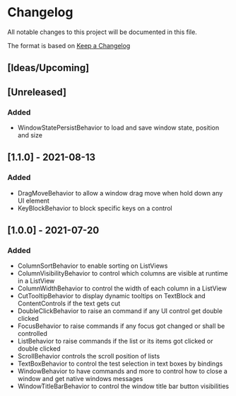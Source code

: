 # Changelog
All notable changes to this project will be documented in this file.

The format is based on [Keep a Changelog](https://keepachangelog.com/en/1.0.0/)

## [Ideas/Upcoming]

## [Unreleased]
### Added
* WindowStatePersistBehavior to load and save window state, position and size

## [1.1.0] - 2021-08-13
### Added
* DragMoveBehavior to allow a window drag move when hold down any UI element
* KeyBlockBehavior to block specific keys on a control

## [1.0.0] - 2021-07-20
### Added
* ColumnSortBehavior to enable sorting on ListViews
* ColumnVisibilityBehavior to control which columns are visible at runtime in a ListView
* ColumnWidthBehavior to control the width of each column in a ListView
* CutTooltipBehavior to display dynamic tooltips on TextBlock and ContentControls if the text gets cut
* DoubleClickBehavior to raise an command if any UI control get double clicked
* FocusBehavior to raise commands if any focus got changed or shall be controlled
* ListBehavior to raise commands if the list or its items got clicked or double clicked
* ScrollBehavior controls the scroll position of lists
* TextBoxBehavior to control the test selection in text boxes by bindings
* WindowBehavior to have commands and more to control how to close a window and get native windows messages
* WindowTitleBarBehavior to control the window title bar button visibilities
